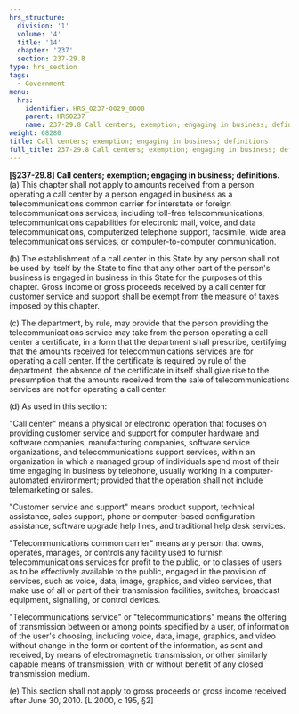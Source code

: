 ```yaml
---
hrs_structure:
  division: '1'
  volume: '4'
  title: '14'
  chapter: '237'
  section: 237-29.8
type: hrs_section
tags:
  - Government
menu:
  hrs:
    identifier: HRS_0237-0029_0008
    parent: HRS0237
    name: 237-29.8 Call centers; exemption; engaging in business; definitions
weight: 68280
title: Call centers; exemption; engaging in business; definitions
full_title: 237-29.8 Call centers; exemption; engaging in business; definitions
---
```

**[§237-29.8] Call centers; exemption; engaging in business; definitions.** (a) This chapter shall not apply to amounts received from a person operating a call center by a person engaged in business as a telecommunications common carrier for interstate or foreign telecommunications services, including toll-free telecommunications, telecommunications capabilities for electronic mail, voice, and data telecommunications, computerized telephone support, facsimile, wide area telecommunications services, or computer-to-computer communication.

(b) The establishment of a call center in this State by any person shall not be used by itself by the State to find that any other part of the person's business is engaged in business in this State for the purposes of this chapter. Gross income or gross proceeds received by a call center for customer service and support shall be exempt from the measure of taxes imposed by this chapter.

(c) The department, by rule, may provide that the person providing the telecommunications service may take from the person operating a call center a certificate, in a form that the department shall prescribe, certifying that the amounts received for telecommunications services are for operating a call center. If the certificate is required by rule of the department, the absence of the certificate in itself shall give rise to the presumption that the amounts received from the sale of telecommunications services are not for operating a call center.

(d) As used in this section:

"Call center" means a physical or electronic operation that focuses on providing customer service and support for computer hardware and software companies, manufacturing companies, software service organizations, and telecommunications support services, within an organization in which a managed group of individuals spend most of their time engaging in business by telephone, usually working in a computer-automated environment; provided that the operation shall not include telemarketing or sales.

"Customer service and support" means product support, technical assistance, sales support, phone or computer-based configuration assistance, software upgrade help lines, and traditional help desk services.

"Telecommunications common carrier" means any person that owns, operates, manages, or controls any facility used to furnish telecommunications services for profit to the public, or to classes of users as to be effectively available to the public, engaged in the provision of services, such as voice, data, image, graphics, and video services, that make use of all or part of their transmission facilities, switches, broadcast equipment, signalling, or control devices.

"Telecommunications service" or "telecommunications" means the offering of transmission between or among points specified by a user, of information of the user's choosing, including voice, data, image, graphics, and video without change in the form or content of the information, as sent and received, by means of electromagnetic transmission, or other similarly capable means of transmission, with or without benefit of any closed transmission medium.

(e) This section shall not apply to gross proceeds or gross income received after June 30, 2010\. [L 2000, c 195, §2]